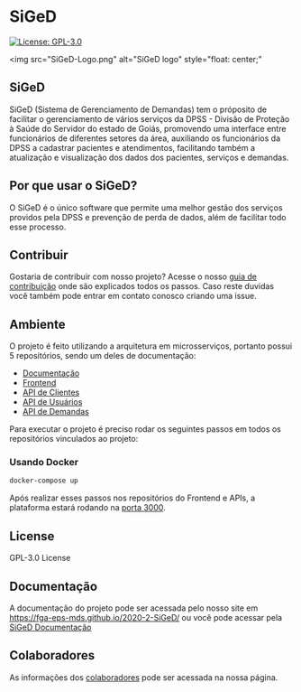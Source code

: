 # SiGeD
[![License: GPL-3.0](https://img.shields.io/badge/License-GPL3-blue.svg)](https://opensource.org/licenses/gpl-3.0.html)

<img
src="SiGeD-Logo.png"
alt="SiGeD logo"
style="float: center;"
>

## SiGeD
  SiGeD (Sistema de Gerenciamento de Demandas) tem o próposito de facilitar o gerenciamento de vários serviços da DPSS - Divisão de Proteção à Saúde do Servidor do estado de Goiás, promovendo uma interface entre funcionários de diferentes setores da área, auxiliando os funcionários da DPSS a cadastrar pacientes e atendimentos, facilitando também a atualização e visualização dos dados dos pacientes, serviços e demandas. 

## Por que usar o SiGeD?
O SiGeD é o único software que permite uma melhor gestão dos serviços providos pela DPSS e prevenção de perda de dados, além de facilitar todo esse processo.  

## Contribuir
Gostaria de contribuir com nosso projeto? Acesse o nosso [guia de contribuição](docs/CONTRIBUTING.md) onde são explicados todos os passos.
Caso reste duvidas você também pode entrar em contato conosco criando uma issue. 

## Ambiente
O projeto é feito utilizando a arquitetura em microsserviços, portanto possui 5 repositórios, sendo um deles de documentação:
- [Documentação](https://github.com/fga-eps-mds/2020-2-SiGeD)
- [Frontend](https://github.com/fga-eps-mds/2020-2-SiGeD-Frontend)
- [API de Clientes](https://github.com/fga-eps-mds/2020-2-SiGeD-Clients)
- [API de Usuários](https://github.com/fga-eps-mds/2020-2-SiGeD-Users)
- [API de Demandas](https://github.com/fga-eps-mds/2020-2-SiGeD-Demands)

Para executar o projeto é preciso rodar os seguintes passos em todos os repositórios vinculados ao projeto:
### Usando Docker
```bash
docker-compose up
```
Após realizar esses passos nos repositórios do Frontend e APIs, a plataforma estará rodando na [porta 3000](http://localhost:3000/).

## License

GPL-3.0 License

## Documentação

A documentação do projeto pode ser acessada pelo nosso site em https://fga-eps-mds.github.io/2020-2-SiGeD/ ou você pode acessar pela [SiGeD Documentação](https://fga-eps-mds.github.io/2020-2-SiGeD/home/)


## Colaboradores
 As informações dos [colaboradores](https://fga-eps-mds.github.io/2020-2-SiGeD/team/) pode ser acessada na nossa página.

